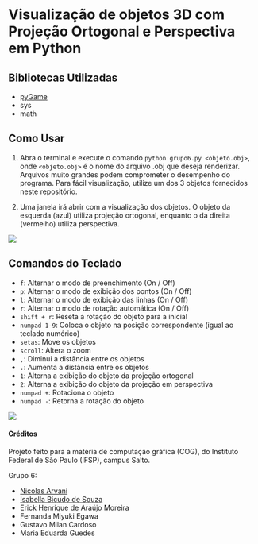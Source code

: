 # Visualização de objetos 3D com Projeção Ortogonal e Perspectiva em Python

## Bibliotecas Utilizadas

- [pyGame](https://www.pygame.org/)
- sys
- math

## Como Usar

1. Abra o terminal e execute o comando `python grupo6.py <objeto.obj>`, onde `<objeto.obj>` é o nome do arquivo .obj que deseja renderizar. Arquivos muito grandes podem comprometer o desempenho do programa. Para fácil visualização, utilize um dos 3 objetos fornecidos neste repositório.

2. Uma janela irá abrir com a visualização dos objetos. O objeto da esquerda (azul) utiliza projeção ortogonal, enquanto o da direita (vermelho) utiliza perspectiva. 

<img src="https://i.imgur.com/FpqCcPY.png">

## Comandos do Teclado

- `f`: Alternar o modo de preenchimento (On / Off)
- `p`: Alternar o modo de exibição dos pontos (On / Off)
- `l`: Alternar o modo de exibição das linhas (On / Off)
- `r`: Alternar o modo de rotação automática (On / Off)
- `shift + r`:  Reseta a rotação do objeto para a inicial
- `numpad 1-9`: Coloca o objeto na posição correspondente (igual ao teclado numérico)
- `setas`: Move os objetos
- `scroll`: Altera o zoom
- `,`: Diminui a distância entre os objetos
- `.`: Aumenta a distância entre os objetos
- `1`: Alterna a exibição do objeto da projeção ortogonal
- `2`: Alterna a exibição do objeto da projeção em perspectiva
- `numpad +`: Rotaciona o objeto
- `numpad -`: Retorna a rotação do objeto


![](https://github.com/NicolasArvani/python-projecoes/blob/main/simulacao.gif)

#### Créditos

Projeto feito para a matéria de computação gráfica (COG), do Instituto Federal de São Paulo (IFSP), campus Salto.

Grupo 6:
- [Nicolas Arvani](https://github.com/nicolasarvani)
- [Isabella Bicudo de Souza](https://github.com/isabellabsouza)
- Erick Henrique de Araújo Moreira
- Fernanda Miyuki Egawa
- Gustavo Milan Cardoso
- Maria Eduarda Guedes